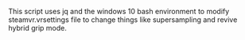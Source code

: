 This script uses jq and the windows 10 bash environment to modify steamvr.vrsettings file to change things like supersampling and revive hybrid grip mode.
